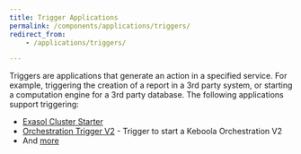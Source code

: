 ```yaml
---
title: Trigger Applications
permalink: /components/applications/triggers/
redirect_from:
    - /applications/triggers/

---
```



Triggers are applications that generate an action in a specified service. 
For example, triggering the creation of a report in a 3rd party system, or starting a computation engine for a 3rd party database.
The following applications support triggering: 

- [Exasol Cluster Starter](/components/applications/triggers/exasol-cluster-starter/)
- [Orchestration Trigger V2](/components/applications/triggers/orchestration-trigger-queue-v2/) - Trigger to start a Keboola Orchestration V2
- And [more](https://components.keboola.com/components)
